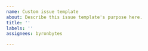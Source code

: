 ```yaml
---
name: Custom issue template
about: Describe this issue template's purpose here.
title: ''
labels: ''
assignees: byronbytes

---
```



